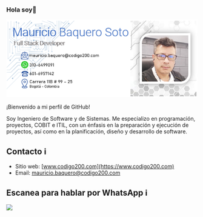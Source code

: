 ### Hola soy👋
![](https://raw.githubusercontent.com/MaoBaquero/MaoBaquero/main/front-git.png)                                                                                    

¡Bienvenido a mi perfil de GitHub!

Soy Ingeniero de Software y de Sistemas. Me especializo en programación, proyectos, COBIT e ITIL, con un énfasis en la preparación y ejecución de proyectos, así como en la planificación, diseño y desarrollo de software.

## Contacto ℹ️

- Sitio web: [www.codigo200.com](https://www.codigo200.com)
- Email: mauricio.baquero@codigo200.com

## Escanea para hablar por WhatsApp  ℹ️
![](https://raw.githubusercontent.com/MaoBaquero/MaoBaquero/main/ws-mauricio-baquero) 
